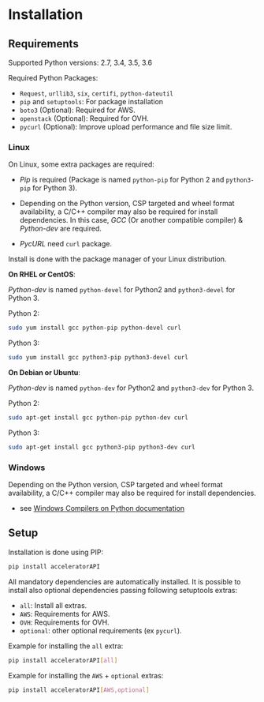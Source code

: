 # Installation

## Requirements

Supported Python versions: 2.7, 3.4, 3.5, 3.6

Required Python Packages:

+ `Request`, `urllib3`, `six`, `certifi`, `python-dateutil`
+ `pip` and `setuptools`: For package installation
+ `boto3` (Optional): Required for AWS.
+ `openstack` (Optional): Required for OVH.
+ `pycurl` (Optional): Improve upload performance and file size limit.

### Linux
On Linux, some extra packages are required:

+ *Pip* is required (Package is named `python-pip` for Python 2 and `python3-pip` for Python 3).

+ Depending on the Python version, CSP targeted and wheel format availability, a C/C++ compiler may also be required 
for install dependencies. In this case, *GCC* (Or another compatible compiler) & *Python-dev* are required.

+ *PycURL* need `curl` package.

Install is done with the package manager of your Linux distribution.

**On RHEL or CentOS**:

*Python-dev* is named `python-devel` for Python2 and `python3-devel` for Python 3.

Python 2:
```bash
sudo yum install gcc python-pip python-devel curl
```

Python 3:
```bash
sudo yum install gcc python3-pip python3-devel curl
```

**On Debian or Ubuntu**:

*Python-dev* is named `python-dev` for Python2 and `python3-dev` for Python 3.

Python 2:
```bash
sudo apt-get install gcc python-pip python-dev curl
```

Python 3:
```bash
sudo apt-get install gcc python3-pip python3-dev curl
```

### Windows

Depending on the Python version, CSP targeted and wheel format availability, a C/C++ compiler may also be required for 
install dependencies.

+ see [Windows Compilers on Python documentation](https://wiki.python.org/moin/WindowsCompilers)

## Setup

Installation is done using PIP:
```bash
pip install acceleratorAPI
```

All mandatory dependencies are automatically installed. It is possible to install also optional dependencies passing 
following setuptools extras:

* `all`: Install all extras.
* `AWS`: Requirements for AWS.
* `OVH`: Requirements for OVH.
* `optional`: other optional requirements (ex `pycurl`).

Example for installing the `all` extra:
```bash
pip install acceleratorAPI[all]
```

Example for installing the `AWS` + `optional` extras:
```bash
pip install acceleratorAPI[AWS,optional]
```

